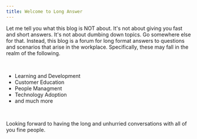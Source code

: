 ```yaml
---
title: Welcome to Long Answer
---
```

<p> Let me tell you what this blog is NOT about. It's not about giving you fast and short answers. It's not about dumbing down topics. Go somewhere else for that. Instead, this blog is a forum for long format answers to questions and scenarios that arise in the workplace. Specifically, these may fall in the realm of the following.</p><br>
<ul> <li>Learning and Development</li><li>Customer Education</li><li>People Managment</li><li>Technology Adoption</li><li>and much more</li></ul><br>
<p>Looking forward to having the long and unhurried conversations with all of you fine people.</p>
